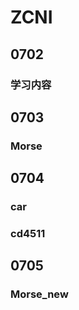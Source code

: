 # ZCNI

## 0702

### 学习内容

## 0703

### Morse

## 0704

### car

### cd4511

## 0705

### Morse_new
